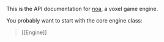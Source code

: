 This is the API documentation for
[noa](https://github.com/andyhall/noa), a voxel game engine.

You probably want to start with the core engine class:

> [[Engine]]
